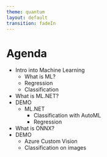 ```yaml
---
theme: quantum
layout: default
transition: fadeIn
---
```


# Agenda
- Intro into Machine Learning
  - What is ML?
  - Regression
  - Classification
- What is ML.NET?
- DEMO
  - ML.NET
    - Classification with AutoML
    - Regression
- What is ONNX?
- DEMO
  - Azure Custom Vision
  - Classification on images